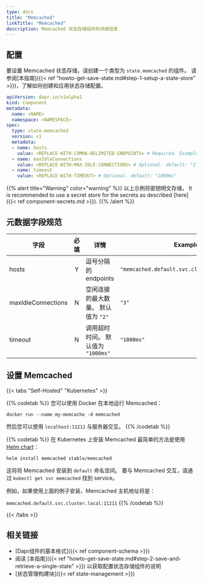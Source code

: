 ```yaml
---
type: docs
title: "Memcached"
linkTitle: "Memcached"
description: Memcached 状态存储组件的详细信息
---
```


## 配置

要设置 Memcached 状态存储，请创建一个类型为 `state.memcached` 的组件。 请参阅[本指南]({{< ref "howto-get-save-state.md#step-1-setup-a-state-store" >}})，了解如何创建和应用状态存储配置。

```yaml
apiVersion: dapr.io/v1alpha1
kind: Component
metadata:
  name: <NAME>
  namespace: <NAMESPACE>
spec:
  type: state.memcached
  version: v1
  metadata:
  - name: hosts
    value: <REPLACE-WITH-COMMA-DELIMITED-ENDPOINTS> # Required. Example: "memcached.default.svc.cluster.local:11211"
  - name: maxIdleConnections
    value: <REPLACE-WITH-MAX-IDLE-CONNECTIONS> # Optional. default: "2"
  - name: timeout
    value: <REPLACE-WITH-TIMEOUT> # Optional. default: "1000ms"
```

{{% alert title="Warning" color="warning" %}}
以上示例将密钥明文存储， It is recommended to use a secret store for the secrets as described [here]({{< ref component-secrets.md >}}).
{{% /alert %}}

## 元数据字段规范

| 字段                 | 必填 | 详情                      | Example                                       |
| ------------------ |:--:| ----------------------- | --------------------------------------------- |
| hosts              | Y  | 逗号分隔的 endpoints         | `"memcached.default.svc.cluster.local:11211"` |
| maxIdleConnections | N  | 空闲连接的最大数量。 默认值为 `"2"`   | `"3"`                                         |
| timeout            | N  | 调用超时时间。 默认值为 `"1000ms"` | `"1000ms"`                                    |

## 设置 Memcached

{{< tabs "Self-Hosted" "Kubernetes" >}}

{{% codetab %}}
您可以使用 Docker 在本地运行 Memcached：

```
docker run --name my-memcache -d memcached
```

然后您可以使用 `localhost:11211` 与服务器交互。
{{% /codetab %}}

{{% codetab %}}
在 Kubernetes 上安装 Memcached 最简单的方法是使用 [Helm chart](https://github.com/helm/charts/tree/master/stable/memcached)：

```
helm install memcached stable/memcached
```

这将将 Memcached 安装到 `default` 命名空间。 要与 Memcached 交互，请通过 `kubectl get svc memcached` 找到 service。

例如，如果使用上面的例子安装，Memcached 主机地址将是：

`memcached.default.svc.cluster.local:11211`
{{% /codetab %}}

{{< /tabs >}}

## 相关链接
- [Dapr组件的基本格式]({{< ref component-schema >}})
- 阅读 [本指南]({{< ref "howto-get-save-state.md#step-2-save-and-retrieve-a-single-state" >}}) 以获取配置状态存储组件的说明
- [状态管理构建块]({{< ref state-management >}})
